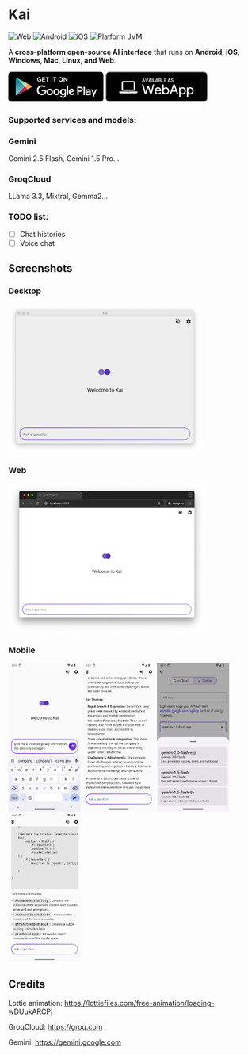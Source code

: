 # Kai

<img src="https://img.shields.io/badge/Platform-Web-f7df1c?logo=javascript" alt="Web"> <img src="https://img.shields.io/badge/Platform-Android-34a853.svg?logo=android" alt="Android" /> <img src="https://img.shields.io/badge/Platform-iOS-lightgrey.svg?logo=apple" alt="iOS" /> <img src="https://img.shields.io/badge/Platform-Windows/macOS/Linux-e10707.svg?logo=openjdk" alt="Platform JVM" />

A **cross-platform open-source AI interface** that runs on **Android, iOS, Windows, Mac, Linux, and Web**.

[![Play Store](https://raw.githubusercontent.com/SimonSchubert/Kai/main/screenshots/play_store_badge.png)](https://play.google.com/store/apps/details?id=com.inspiredandroid.kai)
[![Web](https://raw.githubusercontent.com/SimonSchubert/Kai/main/screenshots/web_badge.png)](https://simonschubert.github.io/Kai)

### Supported services and models:

### Gemini

Gemini 2.5 Flash, Gemini 1.5 Pro...

### GroqCloud

LLama 3.3, Mixtral, Gemma2...

### TODO list:

- [ ] Chat histories
- [ ] Voice chat

## Screenshots

### Desktop

<img src="screenshots/desktop-1.png" alt="Desktop App" height="300">

### Web

<img src="screenshots/web-1.png" alt="Web App" height="300">

### Mobile

<img src="screenshots/mobile-1.png" alt="Mobile Screenshot 1" height="300"> <img src="screenshots/mobile-2.png" alt="Mobile Screenshot 2" height="300"> <img src="screenshots/mobile-3.png" alt="Mobile Screenshot 3" height="300"> <img src="screenshots/mobile-4.png" alt="Mobile Screenshot 4" height="300">

## Credits

Lottie animation: https://lottiefiles.com/free-animation/loading-wDUukARCPj

GroqCloud: https://groq.com

Gemini: https://gemini.google.com